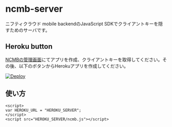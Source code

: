 # ncmb-server

ニフティクラウド mobile backendのJavaScript SDKでクライアントキーを隠すためのサーバです。

## Heroku button

[NCMBの管理画面](https://console.mb.cloud.nifty.com/)にてアプリを作成、クライアントキーを取得してください。その後、以下のボタンからHerokuアプリを作成してください。

[![Deploy](https://www.herokucdn.com/deploy/button.png)](https://heroku.com/deploy)

## 使い方

```
<script>
var HEROKU_URL = "HEROKU_SERVER";
</script>
<script src="HEROKU_SERVER/ncmb.js"></script>
```
